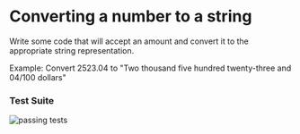 # Converting a number to a string

Write some code that will accept an amount and convert it to the
appropriate string representation.

Example:
Convert 2523.04
to "Two thousand five hundred twenty-three and 04/100
dollars"

### Test Suite
![passing tests](http://i.imgur.com/CcVv4M6.png)
